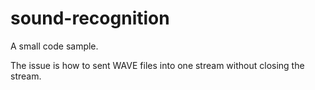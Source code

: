 # sound-recognition

A small code sample.

The issue is how to sent WAVE files into one stream without closing the stream.
